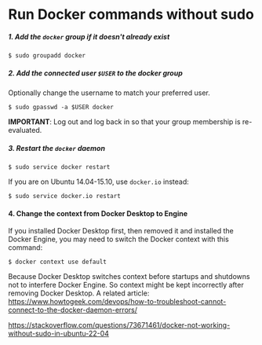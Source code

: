 # Run Docker commands without sudo

##### 1. Add the `docker` group if it doesn't already exist

```console
$ sudo groupadd docker
```

##### 2. Add the connected user `$USER` to the docker group

Optionally change the username to match your preferred user.

```console
$ sudo gpasswd -a $USER docker
```

**IMPORTANT**: Log out and log back in so that your group membership is re-evaluated.

##### 3. Restart the `docker` daemon

```console
$ sudo service docker restart
```

If you are on Ubuntu 14.04-15.10, use `docker.io` instead:

```console
$ sudo service docker.io restart
```

#### 4. Change the context from Docker Desktop to Engine

If you installed Docker Desktop first, then removed it and installed the Docker Engine, you may need to switch the Docker context with this command:

```console
$ docker context use default
```

Because Docker Desktop switches context before startups and shutdowns not to interfere Docker Engine. So context might be kept incorrectly after removing Docker Desktop. A related article: https://www.howtogeek.com/devops/how-to-troubleshoot-cannot-connect-to-the-docker-daemon-errors/

https://stackoverflow.com/questions/73671461/docker-not-working-without-sudo-in-ubuntu-22-04